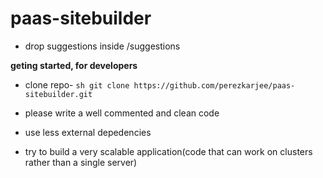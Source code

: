 paas-sitebuilder
================


- drop suggestions inside /suggestions


**geting started, for developers**

- clone repo- ```sh git clone https://github.com/perezkarjee/paas-sitebuilder.git ```

- please write a well commented and clean code

- use less external depedencies
- try to build a very scalable application(code that can work on clusters rather than a single server)

